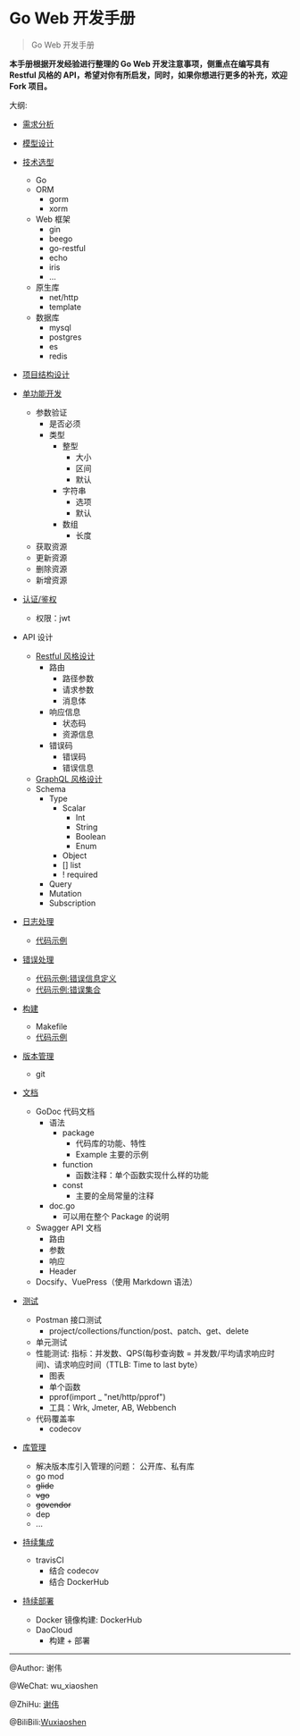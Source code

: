 # Go Web 开发手册

> Go Web 开发手册


**本手册根据开发经验进行整理的 Go Web 开发注意事项，侧重点在编写具有 Restful 风格的 API，希望对你有所启发，同时，如果你想进行更多的补充，欢迎 Fork 项目。**

大纲:


- [需求分析](system_design.md)
- [模型设计](model_design.md)
- [技术选型](technology_design.md)
	- Go
	- ORM
		- gorm
		- xorm
	- Web 框架
		- gin
		- beego
		- go-restful
		- echo
		- iris
		- ...
	- 原生库
	    - net/http
	    - template
    - 数据库
        - mysql
        - postgres
        - es
        - redis
- [项目结构设计](project_design.md)
- [单功能开发](function_design.md)
	- 参数验证
	    - 是否必须
	    - 类型
	        - 整型
	            - 大小
	            - 区间
	            - 默认
	        - 字符串
	            - 选项
	            - 默认
	        - 数组
	            - 长度
	- 获取资源
	- 更新资源
	- 删除资源
	- 新增资源

- [认证/鉴权](jwt_design.md)
	- 权限：jwt

- API 设计
    - [Restful 风格设计](restful_design.md)
        - 路由
            - 路径参数
            - 请求参数
            - 消息体
        - 响应信息
            - 状态码
            - 资源信息
        - 错误码
            - 错误码
            - 错误信息
    - [GraphQL 风格设计](graphql_design.md)
	- Schema
		- Type
			- Scalar
				- Int
				- String
				- Boolean
				- Enum
			- Object
			- [] list
			- ! required
		- Query
		- Mutation
		- Subscription	

- [日志处理](log_design.md)
    - [代码示例](project/pkg/log/log.go)
- [错误处理](error_design.md)
    - [代码示例:错误信息定义](project/pkg/errorno/errors.go)
    - [代码示例:错误集合](project/pkg/errorno/code.go)
- [构建](makefile_design.md)
    - Makefile
    - [代码示例](project/Makefile)
- [版本管理](git_design.md)
    - git
- [文档](docs_design.md)
    - GoDoc 代码文档
        - 语法
            - package
                - 代码库的功能、特性
                - Example 主要的示例
            - function
                - 函数注释：单个函数实现什么样的功能
            - const
                - 主要的全局常量的注释
        - doc.go
            - 可以用在整个 Package 的说明
	- Swagger API 文档
	    - 路由
	    - 参数
	    - 响应
	    - Header
	- Docsify、VuePress（使用 Markdown 语法）
- [测试](test_design.md)
	- Postman 接口测试
	    - project/collections/function/post、patch、get、delete
	- 单元测试
	- 性能测试: 指标：并发数、QPS(每秒查询数 = 并发数/平均请求响应时间)、请求响应时间（TTLB: Time to last byte）
	    - 图表
	    - 单个函数
	    - pprof(import _ "net/http/pprof")
	    - 工具：Wrk, Jmeter, AB, Webbench
	- 代码覆盖率
	    - codecov
- [库管理](package_design.md)
    - 解决版本库引入管理的问题： 公开库、私有库
	- go mod
	- ~~glide~~
	- ~~vgo~~
	- ~~govendor~~
	- dep
	- ...

- [持续集成](ci_design.md)
	- travisCI
	    - 结合 codecov
	    - 结合 DockerHub

- [持续部署](cd_design.md)
	- Docker 镜像构建: DockerHub
	- DaoCloud
	    - 构建 + 部署


---

@Author: 谢伟

@WeChat: wu_xiaoshen

@ZhiHu: [谢伟](https://www.zhihu.com/people/wu-xiao-shen-16/activities)

@BiliBili:[Wuxiaoshen](https://space.bilibili.com/10056291)
